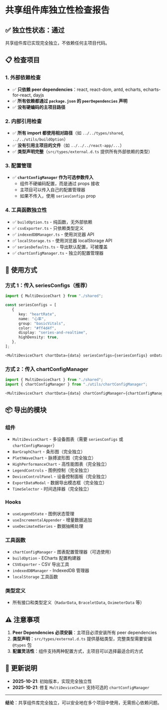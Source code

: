 # 共享组件库独立性检查报告

## ✅ 独立性状态：**通过**

共享组件库已实现完全独立，不依赖任何主项目代码。

## 📋 检查项目

### 1. 外部依赖检查

-  ✅ **只依赖 peer dependencies**：react, react-dom, antd, echarts, echarts-for-react, dayjs
-  ✅ **所有依赖都通过 `package.json` 的 `peerDependencies` 声明**
-  ✅ **没有硬编码的主项目路径**

### 2. 内部引用检查

-  ✅ **所有 import 都使用相对路径**（如 `../../types/shared`, `../../utils/buildOption`）
-  ✅ **没有引用主项目的文件**（如 `../../../react-app/...`）
-  ✅ **类型声明完整**（`src/types/external.d.ts` 提供所有外部依赖的类型）

### 3. 配置管理

-  ✅ **`chartConfigManager` 作为可选参数传入**
   -  组件不硬编码配置，而是通过 props 接收
   -  主项目可以传入自己的配置管理器
   -  如果不传入，使用 `seriesConfigs` prop

### 4. 工具函数独立性

-  ✅ `buildOption.ts` - 纯函数，无外部依赖
-  ✅ `csvExporter.ts` - 只依赖类型定义
-  ✅ `indexedDBManager.ts` - 使用浏览器 API
-  ✅ `localStorage.ts` - 使用浏览器 localStorage API
-  ✅ `seriesDefaults.ts` - 导出默认配置，可被覆盖
-  ✅ `chartConfigManager.ts` - 独立的配置管理器

## 🎯 使用方式

### 方式 1：传入 seriesConfigs（推荐）

```typescript
import { MultiDeviceChart } from "./shared";

const seriesConfigs = [
   {
      key: "heartRate",
      name: "心率",
      group: "basicVitals",
      color: "#ff4d4f",
      display: "series-and-realtime",
      highDensity: true,
   },
];

<MultiDeviceChart chartData={data} seriesConfigs={seriesConfigs} onDataAppended={handleDataAppended} />;
```

### 方式 2：传入 chartConfigManager

```typescript
import { MultiDeviceChart } from "./shared";
import { chartConfigManager } from "./utils/chartConfigManager";

<MultiDeviceChart chartData={data} chartConfigManager={chartConfigManager} onDataAppended={handleDataAppended} />;
```

## 📦 导出的模块

### 组件

-  `MultiDeviceChart` - 多设备图表（需要 `seriesConfigs` 或 `chartConfigManager`）
-  `BarGraphChart` - 条形图（完全独立）
-  `PlethWaveChart` - 脉搏波形图（完全独立）
-  `HighPerformanceChart` - 高性能图表（完全独立）
-  `LegendControls` - 图例控制（完全独立）
-  `DeviceControlPanel` - 设备控制面板（完全独立）
-  `ExportDataModal` - 数据导出模态框（完全独立）
-  `TimeSelector` - 时间选择器（完全独立）

### Hooks

-  `useLegendState` - 图例状态管理
-  `useIncrementalAppender` - 增量数据追加
-  `useDecimatedSeries` - 数据抽稀处理

### 工具函数

-  `chartConfigManager` - 图表配置管理器（可选使用）
-  `buildOption` - ECharts 配置构建器
-  `CSVExporter` - CSV 导出工具
-  `indexedDBManager` - IndexedDB 管理器
-  `localStorage` 工具函数

### 类型定义

-  所有接口和类型定义（`RadarData`, `BraceletData`, `OximeterData` 等）

## ⚠️ 注意事项

1. **Peer Dependencies 必须安装**：主项目必须安装所有 peer dependencies
2. **类型声明**：`src/types/external.d.ts` 提供基础类型，完整类型需要安装 `@types` 包
3. **配置灵活性**：组件支持两种配置方式，主项目可以选择最适合的方式

## 🔄 更新说明

-  **2025-10-21**: 初始版本，实现完全独立性
-  **2025-10-21**: 修复 `MultiDeviceChart` 支持可选的 `chartConfigManager`

---

**结论**：共享组件库完全独立，可以安全地在多个项目中使用，无需担心依赖问题。

